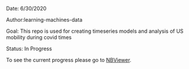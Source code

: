 Date: 6/30/2020

Author:learning-machines-data

Goal: This repo is used for creating timeseries models and analysis of US mobility during covid times

Status: In Progress

To see the current progress please go to [NBViewer](https://nbviewer.jupyter.org/github/learning-machines-data/us-mobility-covid/blob/master/Mobility_V2.ipynb?flush_cache=true).
